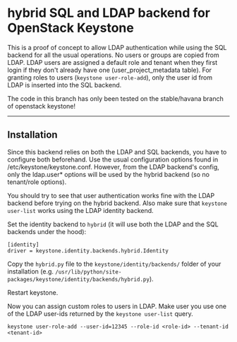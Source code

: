# hybrid SQL and LDAP backend for OpenStack Keystone #

This is a proof of concept to allow LDAP authentication while using the SQL backend for all the usual operations. No users or groups are copied from LDAP. LDAP users are assigned a default role and tenant when they first login if they don't already have one (user_project_metadata table). For granting roles to users (`keystone user-role-add`), only the user id from LDAP is inserted into the SQL backend.

The code in this branch has only been tested on the stable/havana branch of openstack keystone!

* * *

## Installation ##

Since this backend relies on both the LDAP and SQL backends, you have to configure both beforehand. Use the usual configuration options found in /etc/keystone/keystone.conf. However, from the LDAP backend's config, only the ldap.user* options will be used by the hybrid backend (so no tenant/role options).

You should try to see that user authentication works fine with the LDAP backend before trying on the hybrid backend. Also make sure that `keystone user-list` works using the LDAP identity backend.

Set the identity backend to `hybrid` (it will use both the LDAP and the SQL backends under the hood):

```
[identity]
driver = keystone.identity.backends.hybrid.Identity
```

Copy the `hybrid.py` file to the `keystone/identity/backends/` folder of your installation (e.g. `/usr/lib/python/site-packages/keystone/identity/backends/hybrid.py`).

Restart keystone.

Now you can assign custom roles to users in LDAP. Make user you use one of the LDAP user-ids returned by the `keystone user-list` query.

```
keystone user-role-add --user-id=12345 --role-id <role-id> --tenant-id <tenant-id>
```
